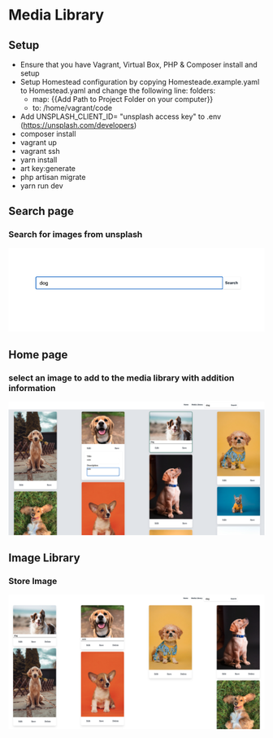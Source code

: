 # Media Library

## Setup
* Ensure that you have Vagrant, Virtual Box, PHP & Composer install and setup
* Setup Homestead configuration by copying Homesteade.example.yaml to Homestead.yaml and change the following line:
folders:
    - map: {{Add Path to Project Folder on your computer}}
    - to: /home/vagrant/code
* Add UNSPLASH_CLIENT_ID= "unsplash access key" to .env (https://unsplash.com/developers)
* composer install
* vagrant up
* vagrant ssh
* yarn install
* art key:generate
* php artisan migrate
* yarn run dev
## Search page
### Search for images from unsplash
![alt text](https://github.com/WZJoyce/image-library/blob/main/image/SearchPage.png)

## Home page
### select an image to add to the media library with addition information
![alt text](https://github.com/WZJoyce/image-library/blob/main/image/HomePage.png)

## Image Library
### Store Image
![alt text](https://github.com/WZJoyce/image-library/blob/main/image/MediaLibrary.png)

